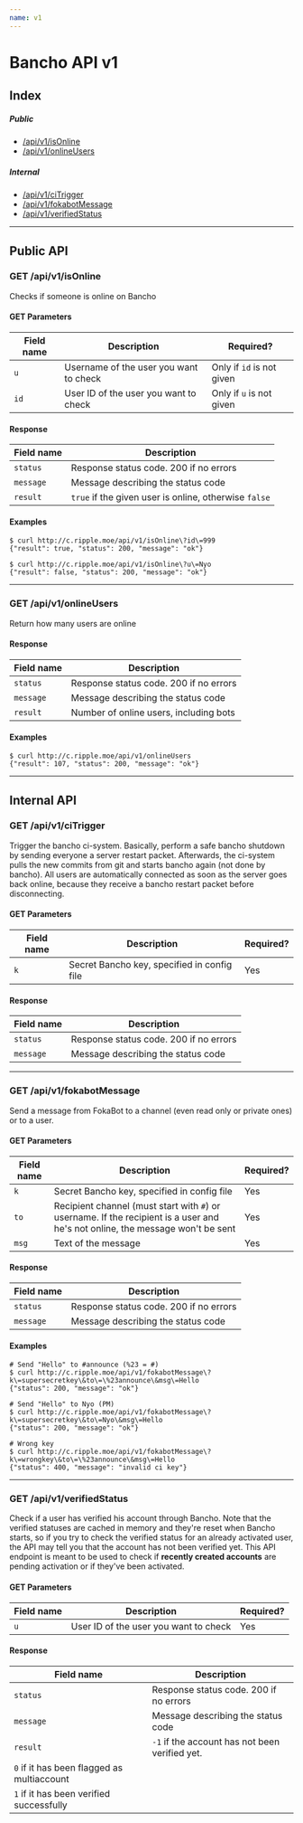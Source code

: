 ```yaml
---
name: v1
---
```

# Bancho API v1

## Index
##### Public
- [/api/v1/isOnline](#get-%2Fapi%2Fv1%2Fisonline)
- [/api/v1/onlineUsers](#get-%2Fapi%2Fv1%2Fonlineusers)

##### Internal
- [/api/v1/ciTrigger](#get-%2Fapi%2Fv1%2Fcitrigger)
- [/api/v1/fokabotMessage](#get-%2Fapi%2Fv1%2Ffokabotmessage)
- [/api/v1/verifiedStatus](#get-%2Fapi%2Fv1%2Fverifiedstatus)

---

## Public API
### GET /api/v1/isOnline
Checks if someone is online on Bancho

#### GET Parameters

Field name    | Description                                                               | Required?
--------------|---------------------------------------------------------------------------|----------
`u`| Username of the user you want to check| Only if `id` is not given
`id`| User ID of the user you want to check| Only if `u` is not given

#### Response

Field name    | Description                                                               
--------------|------------------
`status`| Response status code. 200 if no errors
`message`| Message describing the status code
`result`| `true` if the given user is online, otherwise `false`

#### Examples
```
$ curl http://c.ripple.moe/api/v1/isOnline\?id\=999
{"result": true, "status": 200, "message": "ok"}

$ curl http://c.ripple.moe/api/v1/isOnline\?u\=Nyo
{"result": false, "status": 200, "message": "ok"}
```

---

### GET /api/v1/onlineUsers
Return how many users are online

#### Response

Field name    | Description                                                               
--------------|------------------
`status`| Response status code. 200 if no errors
`message`| Message describing the status code
`result`| Number of online users, including bots

#### Examples
```
$ curl http://c.ripple.moe/api/v1/onlineUsers
{"result": 107, "status": 200, "message": "ok"}
```

---

## Internal API
### GET /api/v1/ciTrigger
Trigger the bancho ci-system. Basically, perform a safe bancho shutdown by sending everyone a server restart packet. Afterwards, the ci-system pulls the new commits from git and starts bancho again (not done by bancho). All users are automatically connected as soon as the server goes back online, because they receive a bancho restart packet before disconnecting.

#### GET Parameters

Field name    | Description                                                               | Required?
--------------|---------------------------------------------------------------------------|----------
`k`| Secret Bancho key, specified in config file | Yes

#### Response

Field name    | Description                                                               
--------------|------------------
`status`| Response status code. 200 if no errors
`message`| Message describing the status code


---

### GET /api/v1/fokabotMessage
Send a message from FokaBot to a channel (even read only or private ones) or to a user.

#### GET Parameters

Field name    | Description                                                               | Required?
--------------|---------------------------------------------------------------------------|----------
`k`| Secret Bancho key, specified in config file | Yes
`to`| Recipient channel (must start with `#`) or username. If the recipient is a user and he's not online, the message won't be sent | Yes
`msg`| Text of the message | Yes

#### Response

Field name    | Description                                                               
--------------|------------------
`status`| Response status code. 200 if no errors
`message`| Message describing the status code

#### Examples
```
# Send "Hello" to #announce (%23 = #)
$ curl http://c.ripple.moe/api/v1/fokabotMessage\?k\=supersecretkey\&to\=\%23announce\&msg\=Hello
{"status": 200, "message": "ok"}

# Send "Hello" to Nyo (PM)
$ curl http://c.ripple.moe/api/v1/fokabotMessage\?k\=supersecretkey\&to\=Nyo\&msg\=Hello
{"status": 200, "message": "ok"}

# Wrong key
$ curl http://c.ripple.moe/api/v1/fokabotMessage\?k\=wrongkey\&to\=\%23announce\&msg\=Hello
{"status": 400, "message": "invalid ci key"}
```

---

### GET /api/v1/verifiedStatus
Check if a user has verified his account through Bancho. Note that the verified statuses are cached in memory and they're reset when Bancho starts, so if you try to check the verified status for an already activated user, the API may tell you that the account has not been verified yet. This API endpoint is meant to be used to check if **recently created accounts** are pending activation or if they've been activated.

#### GET Parameters

Field name    | Description                                                               | Required?
--------------|---------------------------------------------------------------------------|----------
`u`| User ID of the user you want to check | Yes

#### Response

Field name    | Description                                                               
--------------|------------------
`status`| Response status code. 200 if no errors
`message`| Message describing the status code
`result`| `-1` if the account has not been verified yet.
 | `0` if it has been flagged as multiaccount
 | `1` if it has been verified successfully
